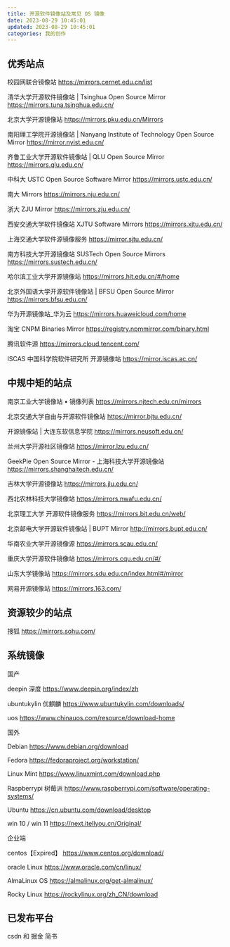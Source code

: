 ```yaml
---
title: 开源软件镜像站及常见 OS 镜像
date: 2023-08-29 10:45:01
updated: 2023-08-29 10:45:01
categories: 我的创作
---
```


## 优秀站点

校园网联合镜像站
<https://mirrors.cernet.edu.cn/list>

清华大学开源软件镜像站 | Tsinghua Open Source Mirror
<https://mirrors.tuna.tsinghua.edu.cn/>

北京大学开源镜像站
<https://mirrors.pku.edu.cn/Mirrors>

南阳理工学院开源镜像站 | Nanyang Institute of Technology Open Source Mirror
<https://mirror.nyist.edu.cn/>

齐鲁工业大学开源软件镜像站 | QLU Open Source Mirror
<https://mirrors.qlu.edu.cn/>

中科大 USTC Open Source Software Mirror
<https://mirrors.ustc.edu.cn/>

南大 Mirrors
<https://mirrors.nju.edu.cn/>

浙大 ZJU Mirror
<https://mirrors.zju.edu.cn/>

西安交通大学软件镜像站 XJTU Software Mirrors
<https://mirrors.xjtu.edu.cn/>

上海交通大学软件源镜像服务
<https://mirror.sjtu.edu.cn/>

南方科技大学开源镜像站 SUSTech Open Source Mirrors
<https://mirrors.sustech.edu.cn/>

哈尔滨工业大学开源镜像站
<https://mirrors.hit.edu.cn/#/home>

北京外国语大学开源软件镜像站 | BFSU Open Source Mirror
<https://mirrors.bfsu.edu.cn/>

华为开源镜像站_华为云
<https://mirrors.huaweicloud.com/home>

淘宝 CNPM Binaries Mirror
<https://registry.npmmirror.com/binary.html>

腾讯软件源
<https://mirrors.cloud.tencent.com/>

ISCAS 中国科学院软件研究所 开源镜像站
<https://mirror.iscas.ac.cn/>

## 中规中矩的站点

南京工业大学镜像站 • 镜像列表
<https://mirrors.njtech.edu.cn/mirrors>

北京交通大学自由与开源软件镜像站
<https://mirror.bjtu.edu.cn/>

开源镜像站 | 大连东软信息学院
<https://mirrors.neusoft.edu.cn/>

兰州大学开源社区镜像站
<https://mirror.lzu.edu.cn/>

GeekPie Open Source Mirror - 上海科技大学开源镜像站
<https://mirrors.shanghaitech.edu.cn/>

吉林大学开源镜像站
<https://mirrors.jlu.edu.cn/>

西北农林科技大学镜像站
<https://mirrors.nwafu.edu.cn/>

北京理工大学 开源软件镜像服务
<https://mirrors.bit.edu.cn/web/>

北京邮电大学开源软件镜像站 | BUPT Mirror
<http://mirrors.bupt.edu.cn/>

华南农业大学开源镜像源
<https://mirrors.scau.edu.cn/>

重庆大学开源软件镜像站
<https://mirrors.cqu.edu.cn/#/>

山东大学镜像站
<https://mirrors.sdu.edu.cn/index.html#/mirror>

网易开源镜像站
<https://mirrors.163.com/>

## 资源较少的站点

搜狐
<https://mirrors.sohu.com/>

## 系统镜像

国产

deepin 深度 <https://www.deepin.org/index/zh>

ubuntukylin 优麒麟 <https://www.ubuntukylin.com/downloads/>

uos <https://www.chinauos.com/resource/download-home>

国外

Debian <https://www.debian.org/download>

Fedora <https://fedoraproject.org/workstation/>

Linux Mint <https://www.linuxmint.com/download.php>

Raspberrypi 树莓派 <https://www.raspberrypi.com/software/operating-systems/>

Ubuntu <https://cn.ubuntu.com/download/desktop>

win 10 / win 11 <https://next.itellyou.cn/Original/>

企业端

centos【Expired】 <https://www.centos.org/download/>

oracle Linux <https://www.oracle.com/cn/linux/>

AlmaLinux OS <https://almalinux.org/get-almalinux/>

Rocky Linux <https://rockylinux.org/zh_CN/download>

## 已发布平台

csdn 和 掘金 简书

